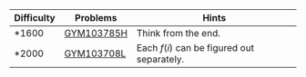 | Difficulty | Problems | Hints |
| -------- | -------- | -------- |
| *1600 | [GYM103785H](https://codeforces.com/gym/103785/problem/H) | Think from the end. |
| *2000 | [GYM103708L](https://codeforces.com/gym/103708/problem/L) | Each $f(i)$ can be figured out separately. |